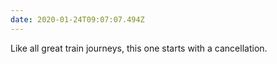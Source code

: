 ```yaml
---
date: 2020-01-24T09:07:07.494Z
---
```

Like all great train journeys, this one starts with a cancellation.
